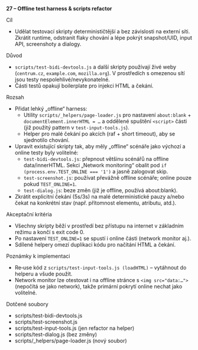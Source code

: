 **27 – Offline test harness & scripts refactor**

Cíl

- Udělat testovací skripty determinističtější a bez závislosti na externí síti. Zkrátit runtime, odstranit flaky chování a lépe pokrýt snapshot/UID, input API, screenshoty a dialogy.

Důvod

- `scripts/test-bidi-devtools.js` a další skripty používají živé weby (`centrum.cz`, `example.com`, `mozilla.org`). V prostředích s omezenou sítí jsou testy nespolehlivé/nevykonatelné.
- Části testů opakují boilerplate pro injekci HTML a čekání.

Rozsah

- Přidat lehký „offline“ harness:
  - Utility `scripts/_helpers/page-loader.js` pro nastavení `about:blank` + `documentElement.innerHTML = …` a oddělené spuštění `<script>` části (již použitý pattern v `test-input-tools.js`).
  - Helper pro malé čekání po akcích (raf + short timeout), aby se sjednotilo chování.
- Upravit existující skripty tak, aby měly „offline“ scénáře jako výchozí a online testy byly volitelné:
  - `test-bidi-devtools.js`: přepnout většinu scénářů na offline data/innerHTML. Sekci „Network monitoring“ obalit pod `if (process.env.TEST_ONLINE === '1')` a jasně zalogovat skip.
  - `test-screenshot.js`: používat převážně offline scénáře; online pouze pokud `TEST_ONLINE=1`.
  - `test-dialog.js`: beze změn (již je offline, používá about:blank).
- Zkrátit explicitní čekání (5s/3s) na malé deterministické pauzy a/nebo čekat na konkrétní stav (např. přítomnost elementu, atributu, atd.).

Akceptační kritéria

- Všechny skripty běží v prostředí bez přístupu na internet v základním režimu a končí s exit code 0.
- Po nastavení `TEST_ONLINE=1` se spustí i online části (network monitor aj.).
- Sdílené helpery omezí duplikaci kódu pro načítání HTML a čekání.

Poznámky k implementaci

- Re‑use kód z `scripts/test-input-tools.js (loadHTML)` – vytáhnout do helperu a všude použít.
- Network monitor lze otestovat i na offline stránce s `<img src="data:…">` (nepočítá se jako network), takže primární pokrytí online nechat jako volitelné.

Dotčené soubory

- scripts/test-bidi-devtools.js
- scripts/test-screenshot.js
- scripts/test-input-tools.js (jen refactor na helper)
- scripts/test-dialog.js (bez změny)
- scripts/_helpers/page-loader.js (nový soubor)

